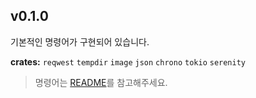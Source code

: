 v0.1.0
------

기본적인 명령어가 구현되어 있습니다.

**crates:**
`reqwest`
`tempdir`
`image`
`json`
`chrono`
`tokio`
`serenity`

> 명령어는 [README](README.md#사용법)를 참고해주세요.